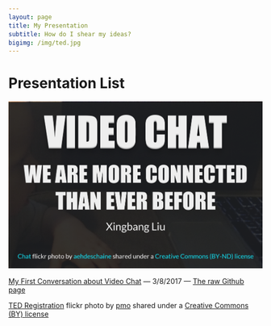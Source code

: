 ```yaml
---
layout: page
title: My Presentation
subtitle: How do I shear my ideas?
bigimg: /img/ted.jpg
---
```


# Presentation List


[![Presentation one](/img/p1.PNG "Presentation one slide")](http://cdn.rawgit.com/liux2/fs102Spring2017-presentation01-liux2/master/videoChat_2017.html "Presentation one slide")

[My First Conversation about Video Chat](http://cdn.rawgit.com/liux2/fs102Spring2017-presentation01-liux2/master/videoChat_2017.html) &mdash; 3/8/2017 &mdash; [The raw Github page](https://github.com/liux2/fs102Spring2017-presentation01-liux2)



<a title="TED Registration" href="https://flickr.com/photos/pmo/413424395">TED Registration</a> flickr photo by <a href="https://flickr.com/people/pmo">pmo</a> shared under a <a href="https://creativecommons.org/licenses/by/2.0/">Creative Commons (BY) license</a>
